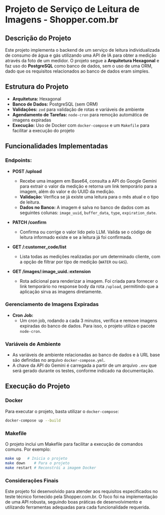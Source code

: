 # Projeto de Serviço de Leitura de Imagens - Shopper.com.br

## Descrição do Projeto

Este projeto implementa o backend de um serviço de leitura individualizada de consumo de água e gás utilizando uma API de IA para obter a medição através da foto de um medidor. O projeto segue a **Arquitetura Hexagonal** e faz uso do **PostgreSQL** como banco de dados, sem o uso de uma ORM, dado que os requisitos relacionados ao banco de dados eram simples.

## Estrutura do Projeto

- **Arquitetura:** Hexagonal
- **Banco de Dados:** PostgreSQL (sem ORM)
- **Validações:** `zod` para validação de rotas e variáveis de ambiente
- **Agendamento de Tarefas:** `node-cron` para remoção automática de imagens expiradas
- **Execução:** Uso de Docker com `docker-compose` e um `Makefile` para facilitar a execução do projeto

## Funcionalidades Implementadas

### Endpoints:

- **POST /upload**
  - Recebe uma imagem em Base64, consulta a API do Google Gemini para extrair o valor da medição e retorna um link temporário para a imagem, além do valor e do UUID da medição.
  - **Validação:** Verifica se já existe uma leitura para o mês atual e o tipo de leitura.
  - **Dados no Banco:** A imagem é salva no banco de dados com as seguintes colunas: `image_uuid`, `buffer_data`, `type`, `expiration_date`.

- **PATCH /confirm**
  - Confirma ou corrige o valor lido pelo LLM. Valida se o código de leitura informado existe e se a leitura já foi confirmada.
  
- **GET /:customer_code/list**
  - Lista todas as medições realizadas por um determinado cliente, com a opção de filtrar por tipo de medição (`WATER` ou `GAS`).

- **GET /images/:image_uuid.:extension**
  - Rota adicional para renderizar a imagem. Foi criada para fornecer o link temporário no response body da rota `/upload`, permitindo que a aplicação sirva as imagens diretamente.

### Gerenciamento de Imagens Expiradas

- **Cron Job:**
  - Um cron job, rodando a cada 3 minutos, verifica e remove imagens expiradas do banco de dados. Para isso, o projeto utiliza o pacote `node-cron`.

### Variáveis de Ambiente

- As variáveis de ambiente relacionadas ao banco de dados e à URL base são definidas no arquivo `docker-compose.yml`. 
- A chave da API do Gemini é carregada a partir de um arquivo `.env` que será gerado durante os testes, conforme indicado na documentação.

## Execução do Projeto

### Docker

Para executar o projeto, basta utilizar o `docker-compose`:

```bash
docker-compose up --build
```

### Makefile

O projeto inclui um Makefile para facilitar a execução de comandos comuns. Por exemplo:

```bash
make up   # Inicia o projeto
make down    # Para o projeto
make restart # Reconstrói a imagem Docker
```

### Considerações Finais

Este projeto foi desenvolvido para atender aos requisitos especificados no teste técnico fornecido pela Shopper.com.br. O foco foi na implementação de uma API robusta, seguindo boas práticas de desenvolvimento e utilizando ferramentas adequadas para cada funcionalidade requerida.